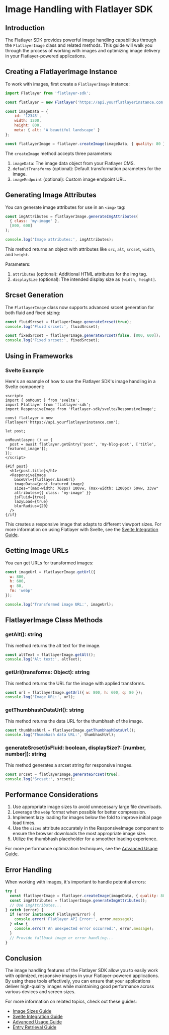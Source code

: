 # Image Handling with Flatlayer SDK

## Introduction

The Flatlayer SDK provides powerful image handling capabilities through the `FlatlayerImage` class and related methods. This guide will walk you through the process of working with images and optimizing image delivery in your Flatlayer-powered applications.

## Creating a FlatlayerImage Instance

To work with images, first create a `FlatlayerImage` instance:

```javascript
import Flatlayer from 'flatlayer-sdk';

const flatlayer = new Flatlayer('https://api.yourflatlayerinstance.com');

const imageData = {
    id: '12345',
    width: 1200,
    height: 800,
    meta: { alt: 'A beautiful landscape' }
};

const flatlayerImage = flatlayer.createImage(imageData, { quality: 80 });
```

The `createImage` method accepts three parameters:
1. `imageData`: The image data object from your Flatlayer CMS.
2. `defaultTransforms` (optional): Default transformation parameters for the image.
3. `imageEndpoint` (optional): Custom image endpoint URL.

## Generating Image Attributes

You can generate image attributes for use in an `<img>` tag:

```javascript
const imgAttributes = flatlayerImage.generateImgAttributes(
  { class: 'my-image' },
  [800, 600]
);

console.log('Image attributes:', imgAttributes);
```

This method returns an object with attributes like `src`, `alt`, `srcset`, `width`, and `height`.

Parameters:
1. `attributes` (optional): Additional HTML attributes for the img tag.
2. `displaySize` (optional): The intended display size as `[width, height]`.

## Srcset Generation

The `FlatlayerImage` class now supports advanced srcset generation for both fluid and fixed sizing:

```javascript
const fluidSrcset = flatlayerImage.generateSrcset(true);
console.log('Fluid srcset:', fluidSrcset);

const fixedSrcset = flatlayerImage.generateSrcset(false, [800, 600]);
console.log('Fixed srcset:', fixedSrcset);
```

## Using in Frameworks

### Svelte Example

Here's an example of how to use the Flatlayer SDK's image handling in a Svelte component:

```svelte
<script>
import { onMount } from 'svelte';
import Flatlayer from 'flatlayer-sdk';
import ResponsiveImage from 'flatlayer-sdk/svelte/ResponsiveImage';

const flatlayer = new Flatlayer('https://api.yourflatlayerinstance.com');

let post;

onMount(async () => {
  post = await flatlayer.getEntry('post', 'my-blog-post', ['title', 'featured_image']);
});
</script>

{#if post}
  <h1>{post.title}</h1>
  <ResponsiveImage
    baseUrl={flatlayer.baseUrl}
    imageData={post.featured_image}
    sizes="(max-width: 768px) 100vw, (max-width: 1200px) 50vw, 33vw"
    attributes={{ class: 'my-image' }}
    isFluid={true}
    lazyLoad={true}
    blurRadius={20}
  />
{/if}
```

This creates a responsive image that adapts to different viewport sizes. For more information on using Flatlayer with Svelte, see the [Svelte Integration Guide](./svelte.md).

## Getting Image URLs

You can get URLs for transformed images:

```javascript
const imageUrl = flatlayerImage.getUrl({
  w: 800,
  h: 600,
  q: 80,
  fm: 'webp'
});

console.log('Transformed image URL:', imageUrl);
```

## FlatlayerImage Class Methods

### getAlt(): string

This method returns the alt text for the image.

```javascript
const altText = flatlayerImage.getAlt();
console.log('Alt text:', altText);
```

### getUrl(transforms: Object): string

This method returns the URL for the image with applied transforms.

```javascript
const url = flatlayerImage.getUrl({ w: 800, h: 600, q: 80 });
console.log('Image URL:', url);
```

### getThumbhashDataUrl(): string

This method returns the data URL for the thumbhash of the image.

```javascript
const thumbhashUrl = flatlayerImage.getThumbhashDataUrl();
console.log('Thumbhash data URL:', thumbhashUrl);
```

### generateSrcset(isFluid: boolean, displaySize?: [number, number]): string

This method generates a srcset string for responsive images.

```javascript
const srcset = flatlayerImage.generateSrcset(true);
console.log('Srcset:', srcset);
```

## Performance Considerations

1. Use appropriate image sizes to avoid unnecessary large file downloads.
2. Leverage the `webp` format when possible for better compression.
3. Implement lazy loading for images below the fold to improve initial page load times.
4. Use the `sizes` attribute accurately in the ResponsiveImage component to ensure the browser downloads the most appropriate image size.
5. Utilize the thumbhash placeholder for a smoother loading experience.

For more performance optimization techniques, see the [Advanced Usage Guide](./advanced.md).

## Error Handling

When working with images, it's important to handle potential errors:

```javascript
try {
  const flatlayerImage = flatlayer.createImage(imageData, { quality: 80 });
  const imgAttributes = flatlayerImage.generateImgAttributes();
  // Use imgAttributes...
} catch (error) {
  if (error instanceof FlatlayerError) {
    console.error('Flatlayer API Error:', error.message);
  } else {
    console.error('An unexpected error occurred:', error.message);
  }
  // Provide fallback image or error handling...
}
```

## Conclusion

The image handling features of the Flatlayer SDK allow you to easily work with optimized, responsive images in your Flatlayer-powered applications. By using these tools effectively, you can ensure that your applications deliver high-quality images while maintaining good performance across various devices and screen sizes.

For more information on related topics, check out these guides:
- [Image Sizes Guide](./image-sizes.md)
- [Svelte Integration Guide](./svelte.md)
- [Advanced Usage Guide](./advanced.md)
- [Entry Retrieval Guide](./entry-retrieval.md)